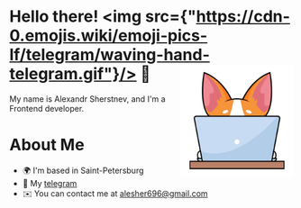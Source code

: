 # Hello there! <img src={"https://cdn-0.emojis.wiki/emoji-pics-lf/telegram/waving-hand-telegram.gif"}/> 👋 <img src="./assets/corgi.png" align="right" width='200px'/>

My name is Alexandr Sherstnev, and I'm a Frontend developer.

# About Me

* 🌍  I'm based in Saint-Petersburg
* 📱  My [telegram](https://t.me/Alesher_br)
* ✉️  You can contact me at [alesher696@gmail.com](mailto:alesher696@gmail.com)
